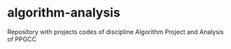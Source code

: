 # algorithm-analysis
Repository with projects codes of discipline Algorithm Project and Analysis of PPGCC
